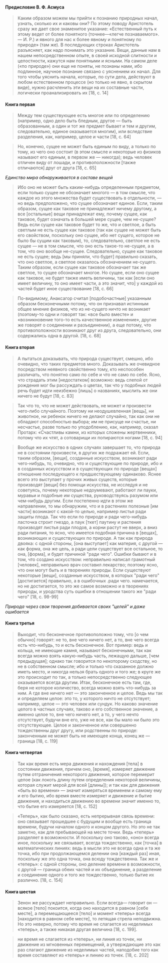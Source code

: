#### Предисловие В. Ф. Асмуса
>Каким образом можем мы прийти к познанию при­родных начал, узнать, сколько их и каковы они? По этому поводу Аристотель сразу же дает свое знаменитое указание: «Естественный путь к этому ведет от более понятного (точнее—«легче познаваемого».— И. Р.) и явного для нас к более явному и понятному по природе» (там же). В последующих строках Аристотель разъясняет, как надо понимать это указание. Вещи, данные нам в нашем непосредственном опыте, в своей исходной слитности и целостности, кажутся нам понятными и ясными. На самом деле («по природе») они еще не поняты, не познаны нами, ибо подлинное, научное познание связано с уяснением их начал. Для того чтобы уяснить начала, которые, по сути дела, действуют в любом естественном процессе (но только не­ явно, в скрытом виде), нужно расчленить эти вещи на их составные части, логически проанализировать их [18, c. 14]
#### Книга первая
>Между тем существующее есть многое или по определению (например, одно дело быть бледным, другое — быть образованным, а один и тот же предмет бывает и тем и другим, следовательно, единое оказывается многим), или вследствие разделения, как, например, целое и части [18, c. 64]

>Но, конечно, сущее не может быть единым по виду, а только по тому, из чего оно состоит (в этом смысле и некоторые из физиков называют его единым, в первом же — никогда); ведь человек отличен виду от лошади, и противоположности [также отличаются] друг от друга [18, c. 65]

*Единство мира обнаруживается в составе вещей*

>Ибо оно не может быть каким-нибудь определенным предметом, если только сущее не обозначает многого — в том смысле, что каждое из этого множества будет существовать в отдельности, — но ведь предположено, что сущее обозначает единое. Если, таким образом, сущее как таковое не принадлежит ничему другому, а все [остальные] вещи принадлежат ему, почему сущее, как таковое, будет означать в большей мере сущее, чем не-сущее? Ведь если сущее как таковое будет то же, что и светлое, а быть светлым не есть сущее как таковое (так как сущее не может быть его свойством, поскольку оно сущее, ибо нет сущего, которое не было бы сущим как таковым), то, следовательно, светлое не есть сущее — не в том смысле, что оно есть такое-то не-сущее, а в том, что оно вообще не-сущее. Следовательно, сущее как таковое не есть сущее; ведь [мы приняли, что будет] правильно сказать, что оно светлое, а светлое оказалось обозначением не-сущего. Таким образом, если сущее как таковое обозначает так­ же светлое, то сущее обозначает многое. Но сущее, если оно сущее как таковое, не будет также иметь величины, так как [если оно имеет величину, то оно имеет части, а это значит, что] у каждой из частей будет иное существование [18, c. 66]

>По-видимому, Анаксагор считал [подобочастные] указанным образом бесконечными потому, что он признавал истинным общее мнение физиков, что из не-сущего ничто не возникает (поэтому-то одни и говорят так: «все было вместе» и «возникновение того-то есть качественное изменение», другие же говорят о соединении и разъединении), а еще потому, что противоположности возникают друг из друга, следовательно, они содержались одна в другой. [18, c. 68]
#### Книга вторая
>А пытаться доказывать, что природа существует, смешно, ибо очевидно, что таких предметов много. Доказывать же очевидное посредством неявного свойственно тому, кто неспособен различать, что понятно само по себе и что не само по себе. Ясно, что страдать этим [недостатком] возможно: ведь слепой от рождения мог бы рассуждать о цветах, так что у подобных людей речь будет идти неизбежно [лишь]  о названиях, мыслить же они ничего не будут [18, c. 83]

>Так что то, что не может действовать, не может и произвести чего-либо случайного. Поэтому ни неодушевленная [вещь], ни животное, ни ребенок ничего не делают случайно, так как они не обладают способностью выбора; им не присуще ни счастье, ни несчастье, разве только по уподоблению, как, например, сказал Протарх: «Счастливы камни, из которых сложены жертвенники, потому что их чтят, а сотоварищи их попираются ногами [18, c. 94]

>Вообще же искусство в одних случаях завершает то, что природа не в состоянии произвести, в других же подражает ей. Если, таким образом, [вещи], созданные искусством, возникают ради чего-нибудь, то, очевидно, что и существующие по природе, ибо и в созданных искусством и в существующих по природе [вещах] отношение последующего к предшествующему одинаково. Яснее всего это выступает у прочих живых существ, которые производят [вещи] без помощи искусства, не исследуя и не советуясь, почему некоторые недоумевают, работают ли пауки, муравьи и подобные им существа, руководствуясь разумом или чем-нибудь другим. Если постепенно идти в этом же направлении, то мы обнаружим, что и в растениях полезные [им части] возникают с какой-то целью, например листья ради защиты плода. Так что если по природе и ради чего-нибудь ласточка строит гнездо, а паук [ткет] паутину и растения производят листья ради плодов, а корни растут не вверх, а вниз ради питания, то ясно, что имеется подобная причина в [вещах], возникающих и существующих по природе. А так как природа двояка: с одной стороны, [она выступает] как материя, с другой — как форма, она же цель, а ради цели существует все остальное, то она, [форма], и будет причиной "ради чего". 
>Ошибки бывают и в том, что создано искусством: неправильно написал грамотный [человек], неправильно врач составил лекарство; поэтому ясно, что они могут быть и в творениях природы. Если существуют некоторые [вещи], созданные искусством, в которых "ради чего" [достигается] правильно, а в ошибочных .ради чего. намечается, но не достигается, то это же самое возможно и в творениях природы, и уродства суть ошибки в отношении такого же "ради чего" [18, c. 98-99]

*Природа через свои творения добивается своих "целей" и даже ошибается*
#### Книга третья
>Выходит, что бесконечное противоположно тому, что [о чем обычно] говорят: не то, вне чего ничего нет, а то, вне чего всегда есть что-нибудь, то и есть бесконечное. Вот пример: ведь и кольца, не имеющие кам­ня, называют бесконечными, так как всегда можно взять какую-нибудь часть, лежащую дальше, [чем предыдущая]; однако так говорится по некоторому сходству, но не в собственном смысле; ибо и только что сказанное должно иметь место, и никогда нельзя брать одного и того же; в круге же это происходит по так, а только непосредственно следующее оказывается всегда другим. Итак, бесконечное есть там, где, беря не­ которое количество, всегда можно взять что-нибудь за ним. А где вне ничего нет — это законченное и целое. Ведь мы так и определяем целое: это то, у которого ничто не отсутствует; например, целое — это человек или сундук. Но каково значение целого в частных случаях, таково и его собственное значение, а именно целое то, вне чего ничего нет, а то, у чего нечто отсутствует, будучи вне его, уже не все, как бы мало ни было это отсутствующее. Целое и законченное или совершенно тождественны друг другу, или родственны по природе: законченным не может быть не имеющее конца, конец же — граница [18, c. 119]
#### Книга четвертая
>Так как время есть мера движения и нахождения [тела] в состоянии движения, причем оно, [время], измеряет движение путем отграничения некоторого движения, которое перемерит целое (как локоть длину путем определения некоторой величины, которая служит мерой для всей [длины]); и так как для движения «быть во времени» — значит измеряться временем и самому ему и его бытию, ибо время вместе измеряет и движение и бытие движения, и находиться движению во времени значит именно то, что бытие его измеряется [18, c. 152]

>«Теперь», как было сказано, есть непрерывная связь времени: оно связывает прошедшее с будущим и вообще есть граница времени, будучи началом одного и концом другого. Но это не так заметно, как для пребывающей на месте точки. Ведь «теперь» разделяет в возможности. И поскольку оно таково, «оно» всегда иное, поскольку же связывает, всегда тождественно, как [точка] в математических линиях: ведь в мысли это не всегда одна и та же точка, ибо при продолжающемся делении она [каждый раз] иная, поскольку же это одна точка, она всюду тождественна. Так же и «теперь»: с одной стороны, оно деление времени в возможности, с другой — граница обеих частей и их объединение, а разделение и соединение одного и того же тождественно, только бытие их различно. [18, c. 154]
#### Книга шестая
>Зенон же рассуждает неправильно. Если всегда— говорит он — всякое [тело] покоится, когда оно находится в равном [себе месте], а перемещающееся [тело] и момент «теперь» всегда [находится в равном себе месте], то летящая стрела неподвижна. Но это неверно, потому что время не слагается из неделимых «теперь», а также никакая другая величина [18, c. 199].

>ни время не слагается из «теперь», ни линия из точек, ни движение из мгновенных перемещений, а утверждающие это как раз слагают движение из неделимых частей, наподобие того как время составляют из «теперь» и линию из точек. [18, c. 202]

